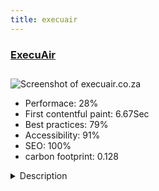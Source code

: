 ```yaml
---
title: execuair
---
```


<div style="height: 3rem">
  <a href="https://execuair.co.za/"><h3>ExecuAir</h3></a>
</div>
<img loading="lazy" src="/images/thumbs/execuair.co.za.jpg" alt="Screenshot of execuair.co.za" />
<ul>
  <li>Performace: 28%</li>
  <li>
    First contentful paint:
    6.67Sec
  </li>
  <li>Best practices: 79%</li>
  <li>Accessibility: 91%</li>
  <li>SEO: 100%</li>
  <li>carbon footprint: 0.128</li>
</ul>
<details>
  <summary>Description</summary>
  <p>The website was built using Joomla 3.9 and SP Page Builder. The client provided no brief so our team created a fresh CI and entirely unique design and layout.  The only item the client briefed our design team on was on the logo, which is the client's selection of a number of logos presented. The company sells and install air conditioning units, water cooling systems, filtering systems and servicing and repairs to these products.  The website in an entirely new design from their out-dated and non-responsive website.  Using aggressive and ongoing SEO and social media ad campaigns, the site serves to connect potential new customers with the sales manager. Live chat has been included and is managed directly by the company's sales manager.With no brief from the client, our design team used Joomla 3.9 and SP Page Builder to create responsive and interactive pages. The primary purpose of the site is to effortlessly connect new customers with the client through live chat or using the contact features available on selected pages. Social media campaigns and effective SEO are the main tools that are used to bring users to the website.  Live chat plays a crucial role in connecting new customers with the client as effortlessly and as swiftly as possible.  The only request from the client for the website is to deliver leads instantly to the sales team to capture the client before searching further.</p>
</details>

